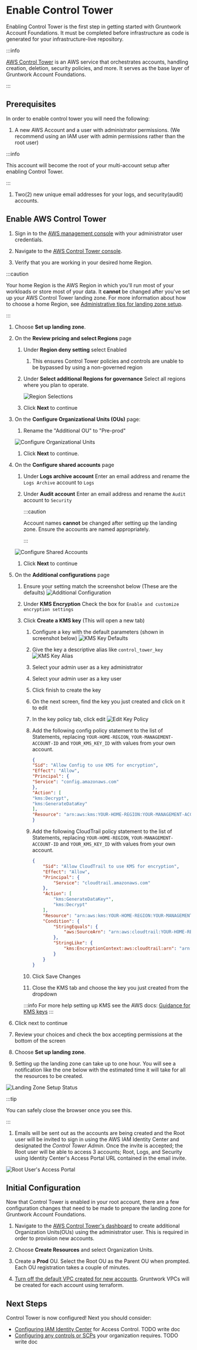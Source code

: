 # Enable Control Tower

Enabling Control Tower is the first step in getting started with Gruntwork Account Foundations. It must be completed
before infrastructure as code is generated for your infrastructure-live repository.

:::info

[AWS Control Tower](https://docs.aws.amazon.com/controltower/latest/userguide/what-is-control-tower.html) is an AWS service
that orchestrates accounts, handling creation, deletion, security policies, and more. It serves as the base layer of
Gruntwork Account Foundations.

:::

## Prerequisites

In order to enable control tower you will need the following:

1. A new AWS Account and a user with administrator permissions. (We recommend using an IAM user with admin permissions rather than the root user)

:::info

This account will become the root of your multi-account setup after enabling Control Tower.

:::

1. Two(2) new unique email addresses for your logs, and security(audit) accounts.


## Enable AWS Control Tower

1. Sign in to the [AWS management console](https://console.aws.amazon.com) with your administrator user credentials.

1. Navigate to the [AWS Control Tower console](https://console.aws.amazon.com/controltower).

1. Verify that you are working in your desired home Region.

  :::caution

  Your home Region is the AWS Region in which you'll run most of your workloads or store most of your data. It **cannot** be changed after you've set up your AWS Control Tower landing zone. For more information about how to choose a home Region, see [Administrative tips for landing zone setup](https://docs.aws.amazon.com/controltower/latest/userguide/tips-for-admin-setup.html).

  :::

1. Choose **Set up landing zone**.

1. On the **Review pricing and select Regions** page
   1. Under **Region deny setting** select Enabled
      1. This ensures Control Tower policies and controls are unable to be bypassed by using a non-governed region

   1. Under **Select additional Regions for governance** Select all regions where you plan to operate.

      ![Region Selections](/img/devops-foundations/account/regions.png)

   1. Click **Next** to continue

1. On the **Configure Organizational Units (OUs)** page:

   1. Rename the "Additional OU" to "Pre-prod"

   ![Configure Organizational Units](/img/devops-foundations/account/configure-ous.png)

   1. Click **Next** to continue.

1. On the **Configure shared accounts** page

   1. Under **Logs archive account** Enter an email address and rename the `Logs Archive` account to `Logs`
   1. Under **Audit account** Enter an email address and rename the `Audit` account to `Security`

      :::caution

      Account names **cannot** be changed after setting up the landing zone. Ensure the accounts are named appropriately.

      :::

   ![Configure Shared Accounts](/img/devops-foundations/account/log-archive-rename.png)

   1. Click **Next** to continue

1. On the **Additional configurations** page

   1. Ensure your setting match the screenshot below (These are the defaults)
      ![Additional Configuration](/img/devops-foundations/account/additional-config.png)
   1. Under **KMS Encryption** Check the box for `Enable and customize encryption settings`
   1. Click **Create a KMS key** (This will open a new tab)
      1. Configure a key with the default parameters (shown in screenshot below)
         ![KMS Key Defaults](/img/devops-foundations/account/kms-default.png)
      1. Give the key a descriptive alias like `control_tower_key`
         ![KMS Key Alias](/img/devops-foundations/account/kms-name.png)
      1. Select your admin user as a key administrator
      1. Select your admin user as a key user
      1. Click finish to create the key
      1. On the next screen, find the key you just created and click on it to edit
      1. In the key policy tab, click edit
         ![Edit Key Policy](/img/devops-foundations/account/edit-key-policy.png)
      1. Add the following config policy statement to the list of Statements, replacing `YOUR-HOME-REGION`, `YOUR-MANAGEMENT-ACCOUNT-ID` and `YOUR_KMS_KEY_ID` with values from your own account.
         ```json
         {
         "Sid": "Allow Config to use KMS for encryption",
         "Effect": "Allow",
         "Principal": {
         "Service": "config.amazonaws.com"
         },
         "Action": [
         "kms:Decrypt",
         "kms:GenerateDataKey"
         ],
         "Resource": "arn:aws:kms:YOUR-HOME-REGION:YOUR-MANAGEMENT-ACCOUNT-ID:key/YOUR-KMS-KEY-ID"
         }
         ```
      1. Add the following CloudTrail policy statement to the list of Statements, replacing `YOUR-HOME-REGION`, `YOUR-MANAGEMENT-ACCOUNT-ID` and `YOUR_KMS_KEY_ID` with values from your own account.
         ```json
         {
             "Sid": "Allow CloudTrail to use KMS for encryption",
             "Effect": "Allow",
             "Principal": {
                 "Service": "cloudtrail.amazonaws.com"
             },
             "Action": [
                 "kms:GenerateDataKey*",
                 "kms:Decrypt"
             ],
             "Resource": "arn:aws:kms:YOUR-HOME-REGION:YOUR-MANAGEMENT-ACCOUNT-ID:key/YOUR-KMS-KEY-ID",
             "Condition": {
                 "StringEquals": {
                     "aws:SourceArn": "arn:aws:cloudtrail:YOUR-HOME-REGION:YOUR-MANAGEMENT-ACCOUNT-ID:trail/aws-controltower-BaselineCloudTrail"
                 },
                 "StringLike": {
                     "kms:EncryptionContext:aws:cloudtrail:arn": "arn:aws:cloudtrail:*:YOUR-MANAGEMENT-ACCOUNT-ID:trail/*"
                 }
             }
         }
         ```

      1. Click Save Changes

      1. Close the KMS tab and choose the key you just created from the dropdown

      :::info
       For more help setting up KMS see the AWS docs: [Guidance for KMS keys](https://docs.aws.amazon.com/en_us/controltower/latest/userguide//kms-guidance.html)
      :::

1. Click next to continue

1. Review your choices and check the box accepting permissions at the bottom of the screen

1. Choose **Set up landing zone**.

1. Setting up the landing zone can take up to one hour. You will see a notification like the one below with the estimated time it will take for all the resources to be created.

  ![Landing Zone Setup Status](/img/devops-foundations/account/control-tower-setup-status.png)

  :::tip

  You can safely close the browser once you see this.

  :::

1. Emails will be sent out as the accounts are being created and the Root user will be invited to sign in using the AWS IAM Identity Center and designated the *Control Tower Admin*. Once the invite is accepted; the Root user will be able to access 3 accounts; Root, Logs, and Security using Identity Center's Access Portal URL contained in the email invite.

  ![Root User's Access Portal](/img/devops-foundations/account/root-user-access-portal.png)

## Initial Configuration

Now that Control Tower is enabled in your root account, there are a few configuration changes that need to be made to
prepare the landing zone for Gruntwork Account Foundations.

1. Navigate to the [AWS Control Tower's dashboard](https://console.aws.amazon.com/controltower/home/organization) to create additional Organization Units(OUs) using the administrator user. This is required in order to provision new accounts.

  1. Choose **Create Resources** and select Organization Units.
  1. Create a **Prod** OU. Select the Root OU as the Parent OU when prompted. Each OU registration takes a couple of minutes.

1. [Turn off the default VPC created for new accounts](https://docs.aws.amazon.com/controltower/latest/userguide/configure-without-vpc.html#create-without-vpc). Gruntwork VPCs will be created for each account using terraform.

## Next Steps

Control Tower is now configured! Next you should consider:

- [Configuring IAM Identity Center](/) for Access Control. TODO write doc
- [Configuring any controls or SCPs](/) your organization requires. TODO write doc


<!-- ##DOCS-SOURCER-START
{
  "sourcePlugin": "local-copier",
  "hash": "66e1d0e8c97919b0770cb31a9a16ba0b"
}
##DOCS-SOURCER-END -->
